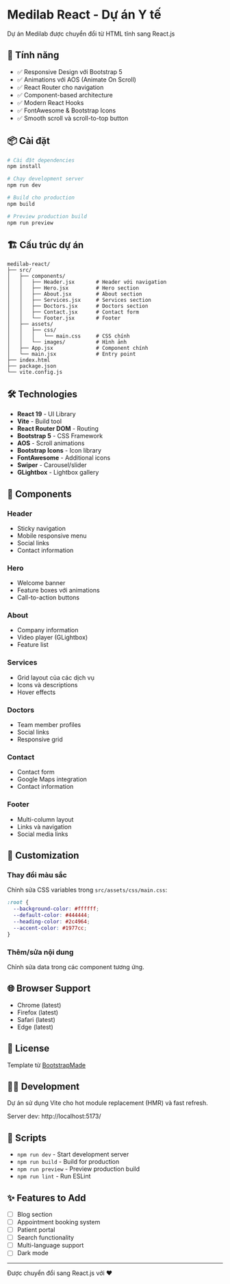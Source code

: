 # Medilab React - Dự án Y tế

Dự án Medilab được chuyển đổi từ HTML tĩnh sang React.js

## 🚀 Tính năng

- ✅ Responsive Design với Bootstrap 5
- ✅ Animations với AOS (Animate On Scroll)
- ✅ React Router cho navigation
- ✅ Component-based architecture
- ✅ Modern React Hooks
- ✅ FontAwesome & Bootstrap Icons
- ✅ Smooth scroll và scroll-to-top button

## 📦 Cài đặt

```bash
# Cài đặt dependencies
npm install

# Chạy development server
npm run dev

# Build cho production
npm build

# Preview production build
npm run preview
```

## 🏗️ Cấu trúc dự án

```
medilab-react/
├── src/
│   ├── components/
│   │   ├── Header.jsx       # Header với navigation
│   │   ├── Hero.jsx         # Hero section
│   │   ├── About.jsx        # About section
│   │   ├── Services.jsx     # Services section
│   │   ├── Doctors.jsx      # Doctors section
│   │   ├── Contact.jsx      # Contact form
│   │   └── Footer.jsx       # Footer
│   ├── assets/
│   │   ├── css/
│   │   │   └── main.css     # CSS chính
│   │   └── images/          # Hình ảnh
│   ├── App.jsx              # Component chính
│   └── main.jsx             # Entry point
├── index.html
├── package.json
└── vite.config.js
```

## 🛠️ Technologies

- **React 19** - UI Library
- **Vite** - Build tool
- **React Router DOM** - Routing
- **Bootstrap 5** - CSS Framework
- **AOS** - Scroll animations
- **Bootstrap Icons** - Icon library
- **FontAwesome** - Additional icons
- **Swiper** - Carousel/slider
- **GLightbox** - Lightbox gallery

## 📝 Components

### Header
- Sticky navigation
- Mobile responsive menu
- Social links
- Contact information

### Hero
- Welcome banner
- Feature boxes với animations
- Call-to-action buttons

### About
- Company information
- Video player (GLightbox)
- Feature list

### Services
- Grid layout của các dịch vụ
- Icons và descriptions
- Hover effects

### Doctors
- Team member profiles
- Social links
- Responsive grid

### Contact
- Contact form
- Google Maps integration
- Contact information

### Footer
- Multi-column layout
- Links và navigation
- Social media links

## 🎨 Customization

### Thay đổi màu sắc
Chỉnh sửa CSS variables trong `src/assets/css/main.css`:

```css
:root {
  --background-color: #ffffff;
  --default-color: #444444;
  --heading-color: #2c4964;
  --accent-color: #1977cc;
}
```

### Thêm/sửa nội dung
Chỉnh sửa data trong các component tương ứng.

## 🌐 Browser Support

- Chrome (latest)
- Firefox (latest)
- Safari (latest)
- Edge (latest)

## 📄 License

Template từ [BootstrapMade](https://bootstrapmade.com/)

## 👨‍💻 Development

Dự án sử dụng Vite cho hot module replacement (HMR) và fast refresh.

Server dev: http://localhost:5173/

## 🔧 Scripts

- `npm run dev` - Start development server
- `npm run build` - Build for production
- `npm run preview` - Preview production build
- `npm run lint` - Run ESLint

## ✨ Features to Add

- [ ] Blog section
- [ ] Appointment booking system
- [ ] Patient portal
- [ ] Search functionality
- [ ] Multi-language support
- [ ] Dark mode

---

Được chuyển đổi sang React.js với ❤️
